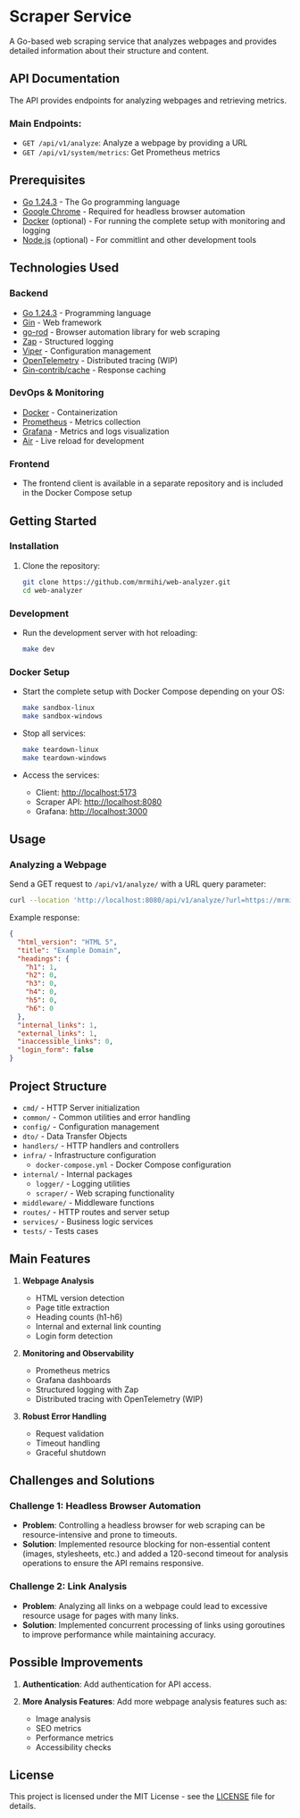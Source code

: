 # Scraper Service

A Go-based web scraping service that analyzes webpages and provides detailed information about their structure and content.

## API Documentation

The API provides endpoints for analyzing webpages and retrieving metrics.

### Main Endpoints:
- `GET /api/v1/analyze`: Analyze a webpage by providing a URL
- `GET /api/v1/system/metrics`: Get Prometheus metrics

## Prerequisites

- [Go 1.24.3](https://golang.org/dl/) - The Go programming language
- [Google Chrome](https://www.google.com/chrome/) - Required for headless browser automation
- [Docker](https://www.docker.com/) (optional) - For running the complete setup with monitoring and logging
- [Node.js](https://nodejs.org/) (optional) - For commitlint and other development tools

## Technologies Used

### Backend
- [Go 1.24.3](https://golang.org/) - Programming language
- [Gin](https://github.com/gin-gonic/gin) - Web framework
- [go-rod](https://github.com/go-rod/rod) - Browser automation library for web scraping
- [Zap](https://github.com/uber-go/zap) - Structured logging
- [Viper](https://github.com/spf13/viper) - Configuration management
- [OpenTelemetry](https://opentelemetry.io/) - Distributed tracing (WIP)
- [Gin-contrib/cache](https://github.com/gin-contrib/cache) - Response caching

### DevOps & Monitoring
- [Docker](https://www.docker.com/) - Containerization
- [Prometheus](https://prometheus.io/) - Metrics collection
- [Grafana](https://grafana.com/) - Metrics and logs visualization
- [Air](https://github.com/air-verse/air) - Live reload for development

### Frontend
- The frontend client is available in a separate repository and is included in the Docker Compose setup

## Getting Started

### Installation

1. Clone the repository:
   ```bash
   git clone https://github.com/mrmihi/web-analyzer.git
   cd web-analyzer
   ```

### Development

- Run the development server with hot reloading:
   ```bash
   make dev
   ```

### Docker Setup

- Start the complete setup with Docker Compose depending on your OS:
   ```bash
   make sandbox-linux
   make sandbox-windows
   ```

- Stop all services:
   ```bash
   make teardown-linux
   make teardown-windows
   ```
- Access the services:
  - Client: [http://localhost:5173](http://localhost:5173)
  - Scraper API: [http://localhost:8080](http://localhost:8080)
  - Grafana: [http://localhost:3000](http://localhost:3000)

## Usage

### Analyzing a Webpage

Send a GET request to `/api/v1/analyze/` with a URL query parameter:

```bash
curl --location 'http://localhost:8080/api/v1/analyze/?url=https://mrmihi.dev'
```

Example response:

```json
{
  "html_version": "HTML 5",
  "title": "Example Domain",
  "headings": {
    "h1": 1,
    "h2": 0,
    "h3": 0,
    "h4": 0,
    "h5": 0,
    "h6": 0
  },
  "internal_links": 1,
  "external_links": 1,
  "inaccessible_links": 0,
  "login_form": false
}
```

## Project Structure

- `cmd/` - HTTP Server initialization
- `common/` - Common utilities and error handling
- `config/` - Configuration management
- `dto/` - Data Transfer Objects
- `handlers/` - HTTP handlers and controllers
- `infra/` - Infrastructure configuration
  - `docker-compose.yml` - Docker Compose configuration
- `internal/` - Internal packages
  - `logger/` - Logging utilities
  - `scraper/` - Web scraping functionality
- `middleware/` - Middleware functions
- `routes/` - HTTP routes and server setup
- `services/` - Business logic services
- `tests/` - Tests cases

## Main Features

1. **Webpage Analysis**
   - HTML version detection
   - Page title extraction
   - Heading counts (h1-h6)
   - Internal and external link counting
   - Login form detection

2. **Monitoring and Observability**
   - Prometheus metrics
   - Grafana dashboards
   - Structured logging with Zap
   - Distributed tracing with OpenTelemetry (WIP)

3. **Robust Error Handling**
   - Request validation
   - Timeout handling
   - Graceful shutdown

## Challenges and Solutions

### Challenge 1: Headless Browser Automation
- **Problem**: Controlling a headless browser for web scraping can be resource-intensive and prone to timeouts.
- **Solution**: Implemented resource blocking for non-essential content (images, stylesheets, etc.) and added a 120-second timeout for analysis operations to ensure the API remains responsive.

### Challenge 2: Link Analysis
- **Problem**: Analyzing all links on a webpage could lead to excessive resource usage for pages with many links.
- **Solution**: Implemented concurrent processing of links using goroutines to improve performance while maintaining accuracy.


## Possible Improvements

1. **Authentication**: Add authentication for API access.

2. **More Analysis Features**: Add more webpage analysis features such as:
   - Image analysis
   - SEO metrics
   - Performance metrics
   - Accessibility checks

## License

This project is licensed under the MIT License - see the [LICENSE](LICENSE) file for details.
